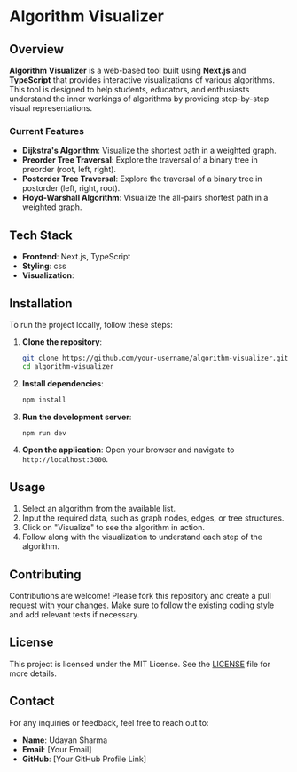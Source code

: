 # Algorithm Visualizer

## Overview

**Algorithm Visualizer** is a web-based tool built using **Next.js** and **TypeScript** that provides interactive visualizations of various algorithms. This tool is designed to help students, educators, and enthusiasts understand the inner workings of algorithms by providing step-by-step visual representations.

### Current Features

- **Dijkstra's Algorithm**: Visualize the shortest path in a weighted graph.
- **Preorder Tree Traversal**: Explore the traversal of a binary tree in preorder (root, left, right).
- **Postorder Tree Traversal**: Explore the traversal of a binary tree in postorder (left, right, root).
- **Floyd-Warshall Algorithm**: Visualize the all-pairs shortest path in a weighted graph.

## Tech Stack

- **Frontend**: Next.js, TypeScript
- **Styling**: css
- **Visualization**: 

## Installation

To run the project locally, follow these steps:

1. **Clone the repository**:
    ```bash
    git clone https://github.com/your-username/algorithm-visualizer.git
    cd algorithm-visualizer
    ```

2. **Install dependencies**:
    ```bash
    npm install
    ```

3. **Run the development server**:
    ```bash
    npm run dev
    ```

4. **Open the application**:
    Open your browser and navigate to `http://localhost:3000`.

## Usage

1. Select an algorithm from the available list.
2. Input the required data, such as graph nodes, edges, or tree structures.
3. Click on "Visualize" to see the algorithm in action.
4. Follow along with the visualization to understand each step of the algorithm.

## Contributing

Contributions are welcome! Please fork this repository and create a pull request with your changes. Make sure to follow the existing coding style and add relevant tests if necessary.

## License

This project is licensed under the MIT License. See the [LICENSE](LICENSE) file for more details.

## Contact

For any inquiries or feedback, feel free to reach out to:

- **Name**: Udayan Sharma
- **Email**: [Your Email]
- **GitHub**: [Your GitHub Profile Link]
